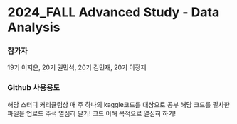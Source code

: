 # 2024_FALL Advanced Study - Data Analysis 
### 참가자
19기 이지운, 20기 권민석, 20기 김민재, 20기 이정제

### Github 사용용도
해당 스터디 커리큘럼상 매 주 하나의 kaggle코드를 대상으로 공부
해당 코드를 필사한 파일을 업로드
주석 열심히 달기! 코드 이해 목적으로 열심히 하기!
